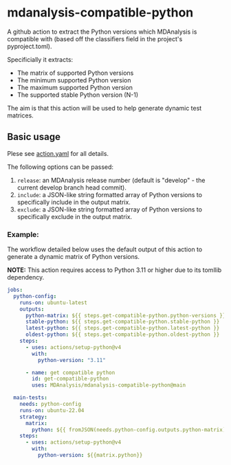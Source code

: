 # mdanalysis-compatible-python

A github action to extract the Python versions which MDAnalysis
is compatible with (based off the classifiers field in the project's
pyproject.toml).

Specificially it extracts:
  * The matrix of supported Python versions
  * The minimum supported Python version
  * The maximum supported Python version
  * The supported stable Python version (N-1)

The aim is that this action will be used to help generate
dynamic test matrices.

## Basic usage

Plese see [action.yaml]() for all details.

The following options can be passed:

1. `release`: an MDAnalysis release number (default is "develop" - the current develop branch head commit).
2. `include`: a JSON-like string formatted array of Python versions to specifically include in the output matrix.
3. `exclude`: a JSON-like string formatted array of Python versions to specifically exclude in the output matrix.


### Example:

The workflow detailed below uses the default output of this action to generate a dynamic matrix of Python versions.

**NOTE:** This action requires access to Python 3.11 or higher due to its tomllib dependency.

```yaml
jobs:
  python-config:
    runs-on: ubuntu-latest
    outputs:
      python-matrix: ${{ steps.get-compatible-python.python-versions }}
      stable-python: ${{ steps.get-compatible-python.stable-python }}
      latest-python: ${{ steps.get-compatible-python.latest-python }}
      oldest-python: ${{ steps.get-compatible-python.oldest-python }}
    steps:
      - uses: actions/setup-python@v4
        with:
          python-version: "3.11"

      - name: get compatible python
        id: get-compatible-python
        uses: MDAnalysis/mdanalysis-compatible-python@main

  main-tests:
    needs: python-config
    runs-on: ubuntu-22.04
    strategy:
      matrix:
        python: ${{ fromJSON(needs.python-config.outputs.python-matrix) }}
    steps:
      - uses: actions/setup-python@v4
        with:
          python-version: ${{matrix.python}}
```
